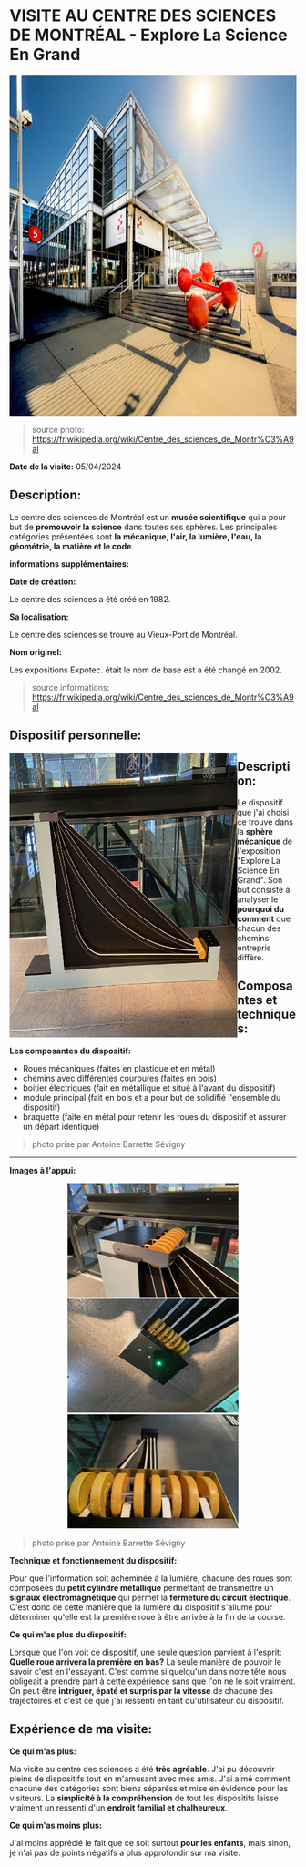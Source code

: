 # VISITE AU CENTRE DES SCIENCES DE MONTRÉAL - Explore La Science En Grand

<img align="center" width="900" height="600" src="media/entree_centre_des_sciences.jpeg">

> source photo: https://fr.wikipedia.org/wiki/Centre_des_sciences_de_Montr%C3%A9al

**Date de la visite:** 05/04/2024

## Description:

Le centre des sciences de Montréal est un **musée scientifique** qui a pour but de **promouvoir la science** dans toutes ses sphères. Les principales catégories présentées sont **la mécanique, l'air, la lumière, l'eau, la géométrie, la matière et le code**.

**informations supplémentaires:**

**Date de création:**

Le centre des sciences a été créé en 1982.

**Sa localisation:**

Le centre des sciences se trouve au Vieux-Port de Montréal.

**Nom originel:**

Les expositions Expotec. était le nom de base est a été changé en 2002.

> source informations: https://fr.wikipedia.org/wiki/Centre_des_sciences_de_Montr%C3%A9al
## Dispositif personnelle:

<img align="left" width="400" height="500" src="media/ensemble_dispositif.jpg">

## Description:

Le dispositif que j'ai choisi ce trouve dans la **sphère mécanique** de l'exposition "Explore La Science En Grand". Son but consiste à analyser le **pourquoi du comment** que chacun des chemins entrepris diffère.



## Composantes et techniques:

**Les composantes du dispositif:**

- Roues mécaniques (faites en plastique et en métal)
- chemins avec différentes courbures (faites en bois)
- boitier électriques (fait en métallique et situé à l'avant du dispositif)
- module principal (fait en bois et a pour but de solidifié l'ensemble du dispositif)
- braquette (faite en métal pour retenir les roues du dispositif et assurer un départ identique)

> photo prise par Antoine Barrette Sévigny

  -----------------

**Images à l'appui:**

<div align="center">
<img width="300" height="200" src="media/braquette_dispositif.jpg">
<img width="300" height="200" src="media/lumiere_dispositif.jpg">
<img width="300" height="200" src="media/roue_mecanique.jpg">
</div>

> photo prise par Antoine Barrette Sévigny

**Technique et fonctionnement du dispositif:**

Pour que l'information soit acheminée à la lumière, chacune des roues sont composées du **petit cylindre métallique** permettant de transmettre un **signaux électromagnétique** qui permet la **fermeture du circuit électrique**. C'est donc de cette manière que la lumière du dispositif s'allume pour déterminer qu'elle est la première roue à être arrivée à la fin de la course.

**Ce qui m'as plus du dispositif:**

Lorsque que l'on voit ce dispositif, une seule question parvient à l'esprit: **Quelle roue arrivera la première en bas?** La seule manière de pouvoir le savoir c'est en l'essayant. C'est comme si quelqu'un dans notre tête nous obligeait à prendre part à cette expérience sans que l'on ne le soit vraiment. On peut être **intriguer, épaté et surpris par la vitesse** de chacune des trajectoires et c'est ce que j'ai ressenti en tant qu'utilisateur du dispositif.

## Expérience de ma visite:

**Ce qui m'as plus:**

Ma visite au centre des sciences a été **très agréable**. J'ai pu découvrir pleins de dispositifs tout en m'amusant avec mes amis. J'ai aimé comment chacune des catégories sont biens séparéss et mise en évidence pour les visiteurs. La **simplicité à la compréhension** de tout les dispositifs laisse vraiment un ressenti d'un **endroit familial et chalheureux**.

**Ce qui m'as moins plus:**

J'ai moins apprécié le fait que ce soit surtout **pour les enfants**, mais sinon, je n'ai pas de points négatifs a plus approfondir sur ma visite.



